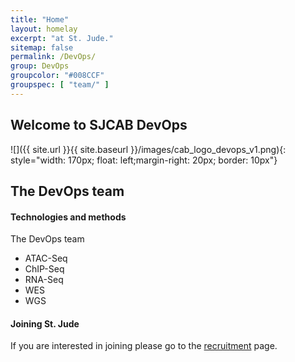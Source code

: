 ```yaml
---
title: "Home"
layout: homelay
excerpt: "at St. Jude."
sitemap: false
permalink: /DevOps/
group: DevOps
groupcolor: "#008CCF"
groupspec: [ "team/" ]
---
```


## Welcome to SJCAB DevOps

![]({{ site.url }}{{ site.baseurl }}/images/cab_logo_devops_v1.png){: style="width: 170px; float: left;margin-right: 20px; border: 10px"}


The DevOps team 
- 

#### Technologies and methods

The DevOps team 
- ATAC-Seq
- ChIP-Seq
- RNA-Seq
- WES
- WGS

#### Joining St. Jude
If you are interested in joining please go to the [recruitment](/recruitment) page.
